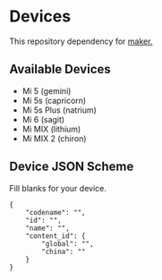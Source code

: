 # Devices

This repository dependency for [maker.](https://github.com/mifirmware/maker)

## Available Devices

* Mi 5 (gemini)
* Mi 5s (capricorn)
* Mi 5s Plus (natrium)
* Mi 6 (sagit)
* Mi MIX (lithium)
* Mi MIX 2 (chiron)

## Device JSON Scheme

Fill blanks for your device.

```
{
    "codename": "",
    "id": "",
    "name": "",
    "content_id": {
        "global": "",
        "china": ""
    }
}
```
